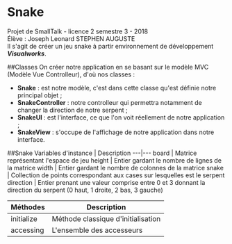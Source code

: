 # Snake
Projet de SmallTalk  - licence 2 semestre 3 - 2018  
Élève : Joseph Leonard STEPHEN AUGUSTE  
Il s'agit de créer un jeu snake à partir environnement de développement **_Visualworks_**.  

##Classes
On créer notre application en se basant sur le modèle MVC (Modèle Vue Controlleur), d'où nos classes :
- **Snake** : est notre modèle, c'est dans cette classe qu'est définie notre principal objet ;
- **SnakeController** : notre controlleur qui permettra notamment de changer la direction de notre serpent ;
- **SnakeUI** : est l'interface, ce que l'on voit réellement de notre application ;
- **SnakeView** : s'occupe de l'affichage de notre application dans notre interface.

##Snake
Variables d'instance | Description
---|---
board | Matrice représentant l'espace de jeu
height | Entier gardant le nombre de lignes de la matrice
width | Entier gardant le nombre de colonnes de la matrice
snake | Collection de points correspondant aux cases sur lesquelles est le serpent
direction | Entier prenant une valeur comprise entre 0 et 3 donnant la direction du serpent (0 haut, 1 droite, 2 bas, 3 gauche)

Méthodes | Description
---|---
initialize | Méthode classique d'initialisation
accessing | L'ensemble des accesseurs 



